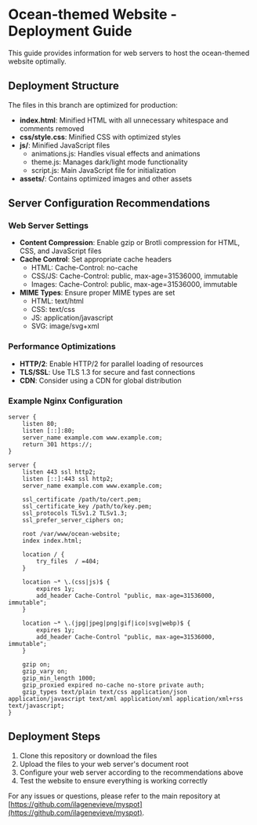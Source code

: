 # Ocean-themed Website - Deployment Guide

This guide provides information for web servers to host the ocean-themed website optimally.

## Deployment Structure

The files in this branch are optimized for production:

- **index.html**: Minified HTML with all unnecessary whitespace and comments removed
- **css/style.css**: Minified CSS with optimized styles
- **js/**: Minified JavaScript files
  - animations.js: Handles visual effects and animations
  - theme.js: Manages dark/light mode functionality
  - script.js: Main JavaScript file for initialization
- **assets/**: Contains optimized images and other assets

## Server Configuration Recommendations

### Web Server Settings

- **Content Compression**: Enable gzip or Brotli compression for HTML, CSS, and JavaScript files
- **Cache Control**: Set appropriate cache headers
  - HTML: Cache-Control: no-cache
  - CSS/JS: Cache-Control: public, max-age=31536000, immutable
  - Images: Cache-Control: public, max-age=31536000, immutable
- **MIME Types**: Ensure proper MIME types are set
  - HTML: text/html
  - CSS: text/css
  - JS: application/javascript
  - SVG: image/svg+xml

### Performance Optimizations

- **HTTP/2**: Enable HTTP/2 for parallel loading of resources
- **TLS/SSL**: Use TLS 1.3 for secure and fast connections
- **CDN**: Consider using a CDN for global distribution

### Example Nginx Configuration

```nginx
server {
    listen 80;
    listen [::]:80;
    server_name example.com www.example.com;
    return 301 https://;
}

server {
    listen 443 ssl http2;
    listen [::]:443 ssl http2;
    server_name example.com www.example.com;

    ssl_certificate /path/to/cert.pem;
    ssl_certificate_key /path/to/key.pem;
    ssl_protocols TLSv1.2 TLSv1.3;
    ssl_prefer_server_ciphers on;

    root /var/www/ocean-website;
    index index.html;

    location / {
        try_files  / =404;
    }

    location ~* \.(css|js)$ {
        expires 1y;
        add_header Cache-Control "public, max-age=31536000, immutable";
    }

    location ~* \.(jpg|jpeg|png|gif|ico|svg|webp)$ {
        expires 1y;
        add_header Cache-Control "public, max-age=31536000, immutable";
    }

    gzip on;
    gzip_vary on;
    gzip_min_length 1000;
    gzip_proxied expired no-cache no-store private auth;
    gzip_types text/plain text/css application/json application/javascript text/xml application/xml application/xml+rss text/javascript;
}
```

## Deployment Steps

1. Clone this repository or download the files
2. Upload the files to your web server's document root
3. Configure your web server according to the recommendations above
4. Test the website to ensure everything is working correctly

For any issues or questions, please refer to the main repository at [https://github.com/ilagenevieve/myspot](https://github.com/ilagenevieve/myspot).
